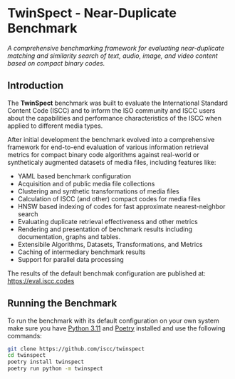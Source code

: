 # TwinSpect - Near-Duplicate Benchmark

*A comprehensive benchmarking framework for evaluating near-duplicate matching and similarity search
of text, audio, image, and video content based on compact binary codes.*

## Introduction

The **TwinSpect** benchmark was built to evaluate the International Standard Content Code
(ISCC) and to inform the ISO community and ISCC users about the capabilities and performance
characteristics of the ISCC when applied to different media types.

After initial development the benchmark evolved into a comprehensive framework for end-to-end
evaluation of various information retrieval metrics for compact binary code algorithms against
real-world or syntheticaly augmented datasets of media files, including features like:

- YAML based benchmark configuration
- Acquisition and of public media file collections
- Clustering and synthetic transformations of media files
- Calculation of ISCC (and other) compact codes for media files
- HNSW based indexing of codes for fast approximate nearest-neighbor search
- Evaluating duplicate retrieval effectiveness and other metrics
- Rendering and presentation of benchmark results including documentation, graphs and tables.
- Extensibile Algorithms, Datasets, Transformations, and Metrics
- Caching of intermediary benchmark results
- Support for parallel data processing

The results of the default benchmak configuration are published at: https://eval.iscc.codes

## Running the Benchmark

To run the benchmark with its default configuration on your own system make sure you have
[Python 3.11](https://python.org) and [Poetry](https://python-poetry.org/) installed and use the
following commands:

```bash
git clone https://github.com/iscc/twinspect
cd twinspect
poetry install twinspect
poetry run python -m twinspect
```
